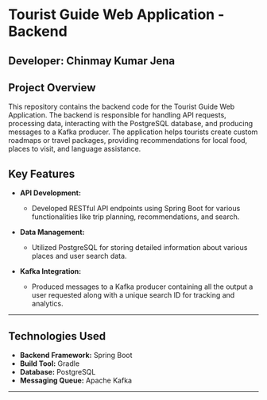 # Tourist Guide Web Application - Backend

## Developer: Chinmay Kumar Jena

## Project Overview

This repository contains the backend code for the Tourist Guide Web Application. The backend is responsible for handling API requests, processing data, interacting with the PostgreSQL database, and producing messages to a Kafka producer. The application helps tourists create custom roadmaps or travel packages, providing recommendations for local food, places to visit, and language assistance.

## Key Features

- **API Development:**
  - Developed RESTful API endpoints using Spring Boot for various functionalities like trip planning, recommendations, and search.

- **Data Management:**
  - Utilized PostgreSQL for storing detailed information about various places and user search data.

- **Kafka Integration:**
  - Produced messages to a Kafka producer containing all the output a user requested along with a unique search ID for tracking and analytics.

---

## Technologies Used

- **Backend Framework:** Spring Boot
- **Build Tool:** Gradle
- **Database:** PostgreSQL
- **Messaging Queue:** Apache Kafka

---
